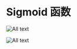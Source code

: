 # Sigmoid 函数

![All text](http://ww1.sinaimg.cn/large/dc05ba18ly1fnswqt2841j20ll01q0sj.jpg)

![All text](http://ww1.sinaimg.cn/large/dc05ba18ly1fnswqt4pykj20m30endgf.jpg)
